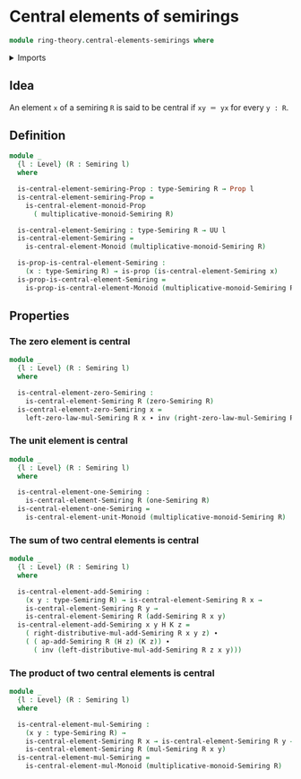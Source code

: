 # Central elements of semirings

```agda
module ring-theory.central-elements-semirings where
```

<details><summary>Imports</summary>

```agda
open import foundation.identity-types
open import foundation.propositions
open import foundation.sets
open import foundation.universe-levels

open import group-theory.central-elements-monoids

open import ring-theory.semirings
```

</details>

## Idea

An element `x` of a semiring `R` is said to be central if `xy ＝ yx` for every
`y : R`.

## Definition

```agda
module _
  {l : Level} (R : Semiring l)
  where

  is-central-element-semiring-Prop : type-Semiring R → Prop l
  is-central-element-semiring-Prop =
    is-central-element-monoid-Prop
      ( multiplicative-monoid-Semiring R)

  is-central-element-Semiring : type-Semiring R → UU l
  is-central-element-Semiring =
    is-central-element-Monoid (multiplicative-monoid-Semiring R)

  is-prop-is-central-element-Semiring :
    (x : type-Semiring R) → is-prop (is-central-element-Semiring x)
  is-prop-is-central-element-Semiring =
    is-prop-is-central-element-Monoid (multiplicative-monoid-Semiring R)
```

## Properties

### The zero element is central

```agda
module _
  {l : Level} (R : Semiring l)
  where

  is-central-element-zero-Semiring :
    is-central-element-Semiring R (zero-Semiring R)
  is-central-element-zero-Semiring x =
    left-zero-law-mul-Semiring R x ∙ inv (right-zero-law-mul-Semiring R x)
```

### The unit element is central

```agda
module _
  {l : Level} (R : Semiring l)
  where

  is-central-element-one-Semiring :
    is-central-element-Semiring R (one-Semiring R)
  is-central-element-one-Semiring =
    is-central-element-unit-Monoid (multiplicative-monoid-Semiring R)
```

### The sum of two central elements is central

```agda
module _
  {l : Level} (R : Semiring l)
  where

  is-central-element-add-Semiring :
    (x y : type-Semiring R) → is-central-element-Semiring R x →
    is-central-element-Semiring R y →
    is-central-element-Semiring R (add-Semiring R x y)
  is-central-element-add-Semiring x y H K z =
    ( right-distributive-mul-add-Semiring R x y z) ∙
    ( ( ap-add-Semiring R (H z) (K z)) ∙
      ( inv (left-distributive-mul-add-Semiring R z x y)))
```

### The product of two central elements is central

```agda
module _
  {l : Level} (R : Semiring l)
  where

  is-central-element-mul-Semiring :
    (x y : type-Semiring R) →
    is-central-element-Semiring R x → is-central-element-Semiring R y →
    is-central-element-Semiring R (mul-Semiring R x y)
  is-central-element-mul-Semiring =
    is-central-element-mul-Monoid (multiplicative-monoid-Semiring R)
```
